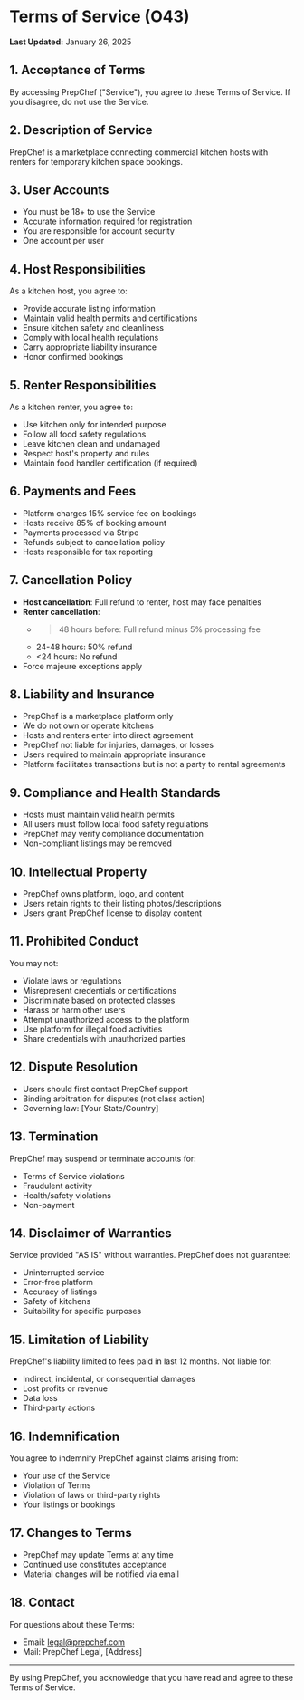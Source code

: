 # Terms of Service (O43)

**Last Updated:** January 26, 2025

## 1. Acceptance of Terms

By accessing PrepChef ("Service"), you agree to these Terms of Service. If you disagree, do not use the Service.

## 2. Description of Service

PrepChef is a marketplace connecting commercial kitchen hosts with renters for temporary kitchen space bookings.

## 3. User Accounts

- You must be 18+ to use the Service
- Accurate information required for registration
- You are responsible for account security
- One account per user

## 4. Host Responsibilities

As a kitchen host, you agree to:

- Provide accurate listing information
- Maintain valid health permits and certifications
- Ensure kitchen safety and cleanliness
- Comply with local health regulations
- Carry appropriate liability insurance
- Honor confirmed bookings

## 5. Renter Responsibilities

As a kitchen renter, you agree to:

- Use kitchen only for intended purpose
- Follow all food safety regulations
- Leave kitchen clean and undamaged
- Respect host's property and rules
- Maintain food handler certification (if required)

## 6. Payments and Fees

- Platform charges 15% service fee on bookings
- Hosts receive 85% of booking amount
- Payments processed via Stripe
- Refunds subject to cancellation policy
- Hosts responsible for tax reporting

## 7. Cancellation Policy

- **Host cancellation**: Full refund to renter, host may face penalties
- **Renter cancellation**:
  - >48 hours before: Full refund minus 5% processing fee
  - 24-48 hours: 50% refund
  - <24 hours: No refund
- Force majeure exceptions apply

## 8. Liability and Insurance

- PrepChef is a marketplace platform only
- We do not own or operate kitchens
- Hosts and renters enter into direct agreement
- PrepChef not liable for injuries, damages, or losses
- Users required to maintain appropriate insurance
- Platform facilitates transactions but is not a party to rental agreements

## 9. Compliance and Health Standards

- Hosts must maintain valid health permits
- All users must follow local food safety regulations
- PrepChef may verify compliance documentation
- Non-compliant listings may be removed

## 10. Intellectual Property

- PrepChef owns platform, logo, and content
- Users retain rights to their listing photos/descriptions
- Users grant PrepChef license to display content

## 11. Prohibited Conduct

You may not:

- Violate laws or regulations
- Misrepresent credentials or certifications
- Discriminate based on protected classes
- Harass or harm other users
- Attempt unauthorized access to the platform
- Use platform for illegal food activities
- Share credentials with unauthorized parties

## 12. Dispute Resolution

- Users should first contact PrepChef support
- Binding arbitration for disputes (not class action)
- Governing law: [Your State/Country]

## 13. Termination

PrepChef may suspend or terminate accounts for:

- Terms of Service violations
- Fraudulent activity
- Health/safety violations
- Non-payment

## 14. Disclaimer of Warranties

Service provided "AS IS" without warranties. PrepChef does not guarantee:

- Uninterrupted service
- Error-free platform
- Accuracy of listings
- Safety of kitchens
- Suitability for specific purposes

## 15. Limitation of Liability

PrepChef's liability limited to fees paid in last 12 months. Not liable for:

- Indirect, incidental, or consequential damages
- Lost profits or revenue
- Data loss
- Third-party actions

## 16. Indemnification

You agree to indemnify PrepChef against claims arising from:

- Your use of the Service
- Violation of Terms
- Violation of laws or third-party rights
- Your listings or bookings

## 17. Changes to Terms

- PrepChef may update Terms at any time
- Continued use constitutes acceptance
- Material changes will be notified via email

## 18. Contact

For questions about these Terms:

- Email: legal@prepchef.com
- Mail: PrepChef Legal, [Address]

---

By using PrepChef, you acknowledge that you have read and agree to these Terms of Service.
